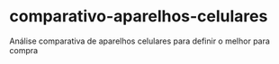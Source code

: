 # comparativo-aparelhos-celulares
Análise comparativa de aparelhos celulares para definir o melhor para compra
